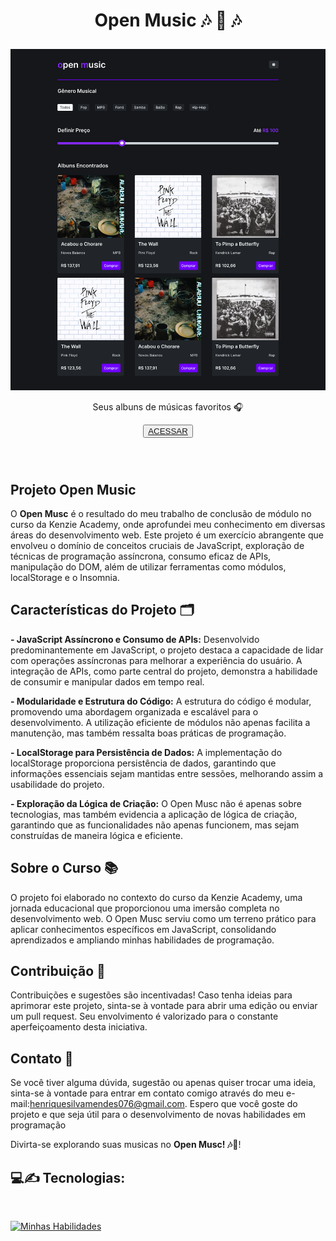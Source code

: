  
<h1 align='center'>
    <P font-size='12px'> Open Music 🎶 🎸 🎶 </P>
</h1>



<p align='center'><img src='src/assets/readme/Porjetp Open Music.png'></p>

<p align='center'> Seus albuns de músicas favoritos 🎧 <p>

<p align='center'><button ><a href='' > ACESSAR </a></button></p><br><h1></h1>


## Projeto Open Music

O **Open Musc** é o resultado do meu trabalho de conclusão de módulo no curso da Kenzie Academy, onde aprofundei meu conhecimento em diversas áreas do desenvolvimento web. Este projeto é um exercício abrangente que envolveu o domínio de conceitos cruciais de JavaScript, exploração de técnicas de programação assíncrona, consumo eficaz de APIs, manipulação do DOM, além de utilizar ferramentas como módulos, localStorage e o Insomnia.



## Características do Projeto 🗂️

**- JavaScript Assíncrono e Consumo de APIs:**
Desenvolvido predominantemente em JavaScript, o projeto destaca a capacidade de lidar com operações assíncronas para melhorar a experiência do usuário. A integração de APIs, como parte central do projeto, demonstra a habilidade de consumir e manipular dados em tempo real.

**- Modularidade e Estrutura do Código:**
A estrutura do código é modular, promovendo uma abordagem organizada e escalável para o desenvolvimento. A utilização eficiente de módulos não apenas facilita a manutenção, mas também ressalta boas práticas de programação.

**- LocalStorage para Persistência de Dados:**
A implementação do localStorage proporciona persistência de dados, garantindo que informações essenciais sejam mantidas entre sessões, melhorando assim a usabilidade do projeto.

**- Exploração da Lógica de Criação:**
O Open Musc não é apenas sobre tecnologias, mas também evidencia a aplicação de lógica de criação, garantindo que as funcionalidades não apenas funcionem, mas sejam construídas de maneira lógica e eficiente.


## Sobre o Curso  📚

O projeto foi elaborado no contexto do curso da Kenzie Academy, uma jornada educacional que proporcionou uma imersão completa no desenvolvimento web. O Open Musc serviu como um terreno prático para aplicar conhecimentos específicos em JavaScript, consolidando aprendizados e ampliando minhas habilidades de programação.

## Contribuição 🔂

Contribuições e sugestões são incentivadas! Caso tenha ideias para aprimorar este projeto, sinta-se à vontade para abrir uma edição ou enviar um pull request. Seu envolvimento é valorizado para o constante aperfeiçoamento desta iniciativa.



## Contato 📲
Se você tiver alguma dúvida, sugestão ou apenas quiser trocar uma ideia, sinta-se à vontade para entrar em contato comigo através do meu e-mail:[henriquesilvamendes076@gmail.com](henriquesilvamendes076@gmail.com).
Espero que você goste do projeto e que seja útil para o desenvolvimento de novas habilidades em programação

Divirta-se explorando suas musicas no **Open Musc! 🎶🎸**!

<h2>
    💻✍️ Tecnologias:
</h2>
<br>

[![Minhas Habilidades](https://skillicons.dev/icons?i=html,css,js)](https://skillicons.dev)
